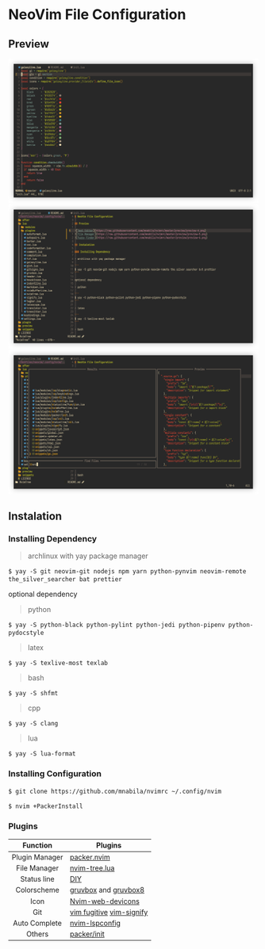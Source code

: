 # NeoVim File Configuration

## Preview

![Text Editor](https://raw.githubusercontent.com/mnabila/nvimrc/master/preview/preview-4.png)
![File Manager](https://raw.githubusercontent.com/mnabila/nvimrc/master/preview/preview-5.png)
![Fuzzy Finder](https://raw.githubusercontent.com/mnabila/nvimrc/master/preview/preview-6.png)

## Instalation

### Installing Dependency

> archlinux with yay package manager

```
$ yay -S git neovim-git nodejs npm yarn python-pynvim neovim-remote the_silver_searcher bat prettier
```

optional dependency

> python

```
$ yay -S python-black python-pylint python-jedi python-pipenv python-pydocstyle
```

> latex

```
$ yay -S texlive-most texlab
```

> bash

```
$ yay -S shfmt
```

> cpp

```
$ yay -S clang
```

> lua

```
$ yay -S lua-format
```

### Installing Configuration

```
$ git clone https://github.com/mnabila/nvimrc ~/.config/nvim
```

```
$ nvim +PackerInstall
```

### Plugins

|    Function    | Plugins                                                                                                   |
| :------------: | --------------------------------------------------------------------------------------------------------- |
| Plugin Manager | [packer.nvim](https://github.com/wbthomason/packer.nvim)                                                  |
|  File Manager  | [nvim-tree.lua](https://github.com/kyazdani42/nvim-tree.lua)                                              |
|  Status line   | [DIY](https://github.com/mnabila/nvimrc/tree/master/lua/modules/statusline)                               |
|  Colorscheme   | [gruvbox](https://github.com/morhetz/gruvbox) and [gruvbox8](https://github.com/lifepillar/vim-gruvbox8)  |
|      Icon      | [Nvim-web-devicons](https://github.com/kyazdani42/nvim-web-devicons)                                      |
|      Git       | [vim fugitive](https://github.com/tpope/vim-fugitive) [vim-signify](https://github.com/mhinz/vim-signify) |
| Auto Complete  | [nvim-lspconfig](https://github.com/neovim/nvim-lspconfig)                                                |
|     Others     | [packer/init](https://github.com/mnabila/nvimrc/blob/master/lua/modules/packer/init.lua)                       |

